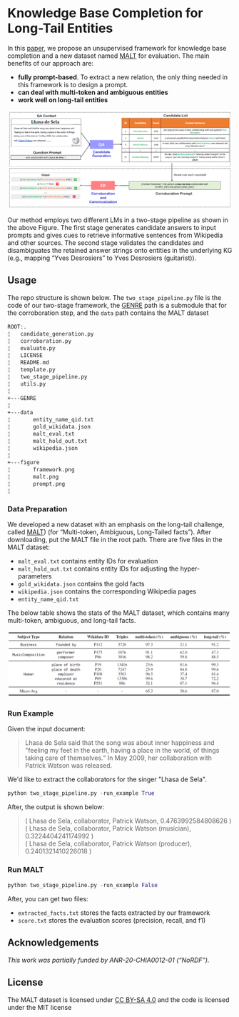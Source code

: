 # Knowledge Base Completion for Long-Tail Entities
In this [paper](https://arxiv.org/pdf/2306.17472.pdf), we propose an unsupervised framework for knowledge base completion and a new dataset named [MALT](https://www.mpi-inf.mpg.de/departments/databases-and-information-systems/research/knowledge-base-recall/lm4kbc/malt) for evaluation. The main benefits of our approach are:
* **fully prompt-based**. To extract a new relation, the only thing needed in this framework is to design a prompt.
* **can deal with multi-token and ambiguous entities**
* **work well on long-tail entities**

<p align="center">
<img src="figure/framework.png" width="700">
</p>
Our method employs two different LMs in a two-stage pipeline as shown in the above Figure. 
The first stage generates candidate answers to input prompts and gives cues to retrieve informative sentences from Wikipedia and other sources. 
The second stage validates the candidates and disambiguates the retained answer strings onto entities in the underlying KG (e.g., mapping “Yves Desrosiers” to Yves Desrosiers (guitarist)).

## Usage
The repo structure is shown below. The `two_stage_pipeline.py` file is the code of our two-stage framework, the [GENRE](https://github.com/facebookresearch/GENRE) path is a submodule that for the corroboration step, and the `data` path contains the MALT dataset
```
ROOT:.
¦   candidate_generation.py
¦   corroboration.py
¦   evaluate.py
¦   LICENSE
¦   README.md
¦   template.py
¦   two_stage_pipeline.py
¦   utils.py
¦   
+---GENRE
¦
+---data
¦       entity_name_qid.txt
¦       gold_wikidata.json
¦       malt_eval.txt
¦       malt_hold_out.txt
¦       wikipedia.json
¦
+---figure
¦       framework.png
¦       malt.png
¦       prompt.png
¦       
```
### Data Preparation
We developed a new dataset with an emphasis on the long-tail challenge, called [MALT](https://www.mpi-inf.mpg.de/departments/databases-and-information-systems/research/knowledge-base-recall/lm4kbc/malt)) (for “Multi-token, Ambiguous, Long-Tailed facts”).
After downloading, put the MALT file in the root path.
There are five files in the MALT dataset:
* `malt_eval.txt` contains entity IDs for evaluation
* `malt_hold_out.txt` contains entity IDs for adjusting the hyper-parameters
* `gold_wikidata.json` contains the gold facts
* `wikipedia.json` contains the corresponding Wikipedia pages
* `entity_name_qid.txt`
  
The below table shows the stats of the MALT dataset, which contains many multi-token, ambiguous, and long-tail facts.
<p align="center">
<img src="figure/malt.png" width="600">
</p>

### Run Example
Given the input document: 
> Lhasa de Sela said that the song was about inner happiness and
"feeling my feet in the earth, having a place in the world, of things
taking care of themselves.“ In May 2009, her collaboration
with Patrick Watson was released.

We'd like to extract the collaborators for the singer "Lhasa de Sela".
```python
python two_stage_pipeline.py -run_example True
```
After, the output is shown below:
> ( Lhasa de Sela, collaborator, Patrick Watson, 0.4763992584808626 ) <br />
> ( Lhasa de Sela, collaborator, Patrick Watson (musician), 0.3224404241174992 ) <br />
> ( Lhasa de Sela, collaborator, Patrick Watson (producer), 0.2401321410226018 ) <br />
### Run MALT

```python
python two_stage_pipeline.py -run_example False
```
After, you can get two files:
* `extracted_facts.txt` stores the facts extracted by our framework
* `score.txt` stores the evaluation scores (precision, recall, and f1)

## Acknowledgements
*This work was partially funded by ANR-20-CHIA0012-01 (“NoRDF”).*

## License
The MALT dataset is licensed under [CC BY-SA 4.0](https://creativecommons.org/licenses/by-sa/4.0/) and the code is licensed under the MIT license
